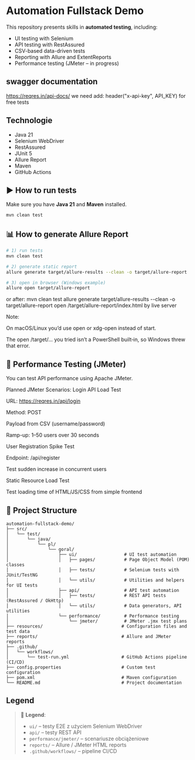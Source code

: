 # Automation Fullstack Demo

This repository presents skills in **automated testing**, including:

- UI testing with Selenium
- API testing with RestAssured
- CSV-based data-driven tests
- Reporting with Allure and ExtentReports
- Performance testing (JMeter – in progress)

## swagger documentation
<https://reqres.in/api-docs/>
we need add:
header("x-api-key", API_KEY)
for free tests

## Technologie

- Java 21
- Selenium WebDriver
- RestAssured
- JUnit 5
- Allure Report
- Maven
- GitHub Actions

## ▶️ How to run tests

Make sure you have **Java 21** and **Maven** installed.

````bash
mvn clean test
````

## 📊 How to generate Allure Report

````bash
# 1) run tests
mvn clean test

# 2) generate static report
allure generate target/allure-results --clean -o target/allure-report

# 3) open in browser (Windows example)
allure open target/allure-report
````
or after:
mvn clean test
allure generate target/allure-results --clean -o target/allure-report
open /target/allure-report/index.html by live server


Note:

On macOS/Linux you’d use open or xdg-open instead of start.

The open /target/... you tried isn’t a PowerShell built‑in, so Windows threw that error.

## 🧪 Performance Testing (JMeter)

You can test API performance using Apache JMeter.

Planned JMeter Scenarios:
Login API Load Test

URL: <https://reqres.in/api/login>

Method: POST

Payload from CSV (username/password)

Ramp-up: 1–50 users over 30 seconds

User Registration Spike Test

Endpoint: /api/register

Test sudden increase in concurrent users

Static Resource Load Test

Test loading time of HTML/JS/CSS from simple frontend

## 📂 Project Structure
```
automation-fullstack-demo/
├── src/
│   └── test/
│       └── java/
│           └── pl/
│               └── goral/
│                   ├── ui/                  # UI test automation
│                   │   ├── pages/           # Page Object Model (POM) classes
│                   │   ├── tests/           # Selenium tests with JUnit/TestNG
│                   │   └── utils/           # Utilities and helpers for UI tests
│                   ├── api/                 # API test automation
│                   │   ├── tests/           # REST API tests (RestAssured / OkHttp)
│                   │   └── utils/           # Data generators, API utilities
│                   └── performance/         # Performance testing
│                       └── jmeter/          # JMeter .jmx test plans
├── resources/                              # Configuration files and test data
├── reports/                                # Allure and JMeter reports
├── .github/
│   └── workflows/
│       └── test-run.yml                    # GitHub Actions pipeline (CI/CD)
├── config.properties                       # Custom test configuration
├── pom.xml                                 # Maven configuration
└── README.md                               # Project documentation

```

## Legend

>📁 **Legend**:
>
>
> - `ui/` – testy E2E z użyciem Selenium WebDriver
> - `api/` – testy REST API
> - `performance/jmeter/` – scenariusze obciążeniowe
> - `reports/` – Allure / JMeter HTML reports
> - `.github/workflows/` – pipeline CI/CD
